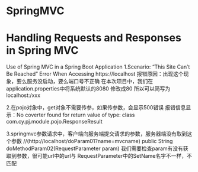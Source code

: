 # SpringMVC
# Handling Requests and Responses in Spring MVC
Use of Spring MVC in a Spring Boot Application
1.Scenario: “This Site Can’t Be Reached” Error When Accessing https://localhost
报错原因：出现这个现象，要么服务没启动，要么端口号不正确
在本次项目中，我们在application.properties中将系统默认的8080 修改成80 所以可以简写为localhost:/xxx

2.在pojo对象中，get对象不需要传参，如果传参数，会显示500错误
报错信息显示：No coverter found for return value of type: class com.cy.pj.module.pojo.ResponseResult

3.springmvc参数请求中，客户端向服务端提交请求的参数，服务器端没有取到这个参数
//(http://localhost/doParam01?name=mvcname)
public String doMethodParam02(RequestParameter param) 我们需要检查param有没有获取到参数，很可能url中的url与
RequestParameter中的SetName名字不一样，不匹配




